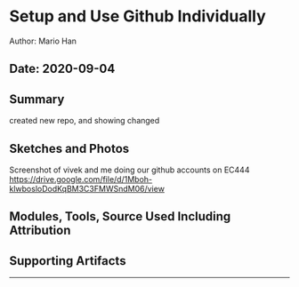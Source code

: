 #  Setup and Use Github Individually

Author: Mario Han

Date: 2020-09-04
-----

## Summary
created new repo, and showing changed 

## Sketches and Photos
Screenshot of vivek and me doing our github accounts on EC444
https://drive.google.com/file/d/1Mboh-klwbosloDodKqBM3C3FMWSndM06/view

## Modules, Tools, Source Used Including Attribution


## Supporting Artifacts


-----
